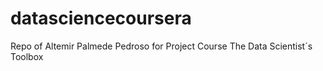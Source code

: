 # datasciencecoursera
Repo of Altemir Palmede Pedroso for Project Course The Data Scientist´s Toolbox
